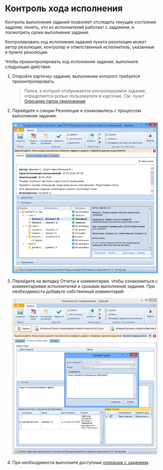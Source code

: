 # Контроль хода исполнения

Контроль выполнения заданий позволяет отследить текущее состояние задания, понять, кто из исполнителей работает с заданием, и посмотреть сроки выполнения задания.

Контролировать ход исполнения заданий пункта резолюции может автор резолюции, контролер и ответственный исполнитель, указанные в пункте резолюции.

Чтобы проконтролировать ход исполнения задания, выполните следующие действия:

1. Откройте карточку задания, выполнение которого требуется проконтролировать.

   > Папка, в которой отображается контролируемое задание, определяется ролью пользователя в карточке. См. пункт [Описание папок приложения](Folder_Application_OfficeWork.md).

2. Перейдите к секции Резолюции и ознакомьтесь с процессом выполнения задания.

   ![Просмотр исполнения задания](img/Task_Control_view_tree.png "Просмотр исполнения задания")

3. Перейдите на вкладку Отчеты и комментарии, чтобы ознакомиться с комментариями исполнителей и сроками выполнения задания. При необходимости добавьте собственный комментарий.

   ![Просмотр процесса исполнения задания](img/Task_Control_view_process.png "Просмотр процесса исполнения задания")

4. При необходимости выполните доступные [операции с заданием](Task_Fulfil.md).